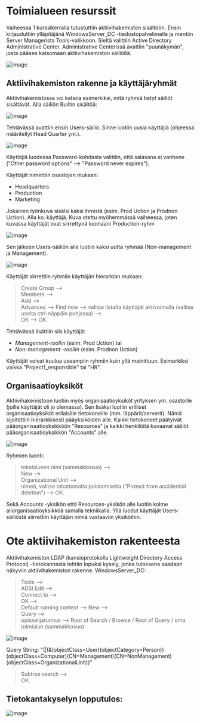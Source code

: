 # Toimialueen resurssit

Vaiheessa 1 kurssikerralla tutustuttiin aktiivihakemiston sisältöön. Ensin kirjauduttiin ylläpitäjänä WindowsServer_DC -tiedostopalvelimelle ja mentiin Server Managerista Tools-valikkoon. Sieltä valittiin Active Directory Administrative Center. Administrative Centerissä avattiin "puunäkymän", josta pääsee katsomaan aktiivihakemiston säiliöitä.

![image](https://raw.githubusercontent.com/makumyyra/Windows-servers/main/md_images/toimialueen_resurssit/treeview.JPG)


## Aktiivihakemiston rakenne ja käyttäjäryhmät

Aktiivihakemistossa voi katsoa esimerkiksi, mitä ryhmiä tietyt säiliöt sisältävät. Alla säiliön Builtin sisältöä: 

![image](https://raw.githubusercontent.com/makumyyra/Windows-servers/main/md_images/toimialueen_resurssit/builtin_in.JPG)

Tehtävässä avattiin ensin Users-säiliö. Sinne luotiin uusia käyttäjiä (ohjeessa määritellyt Head Quarter ym.). 

![image](https://raw.githubusercontent.com/makumyyra/Windows-servers/main/md_images/toimialueen_resurssit/newuser.JPG)

Käyttäjiä luodessa Password-kohdasta valittiin, että salasana ei vanhene ("Other password options" --> "Password never expires").

Käyttäjät nimettiin osastojen mukaan:
- Headquarters
- Production
- Marketing

Jokainen työnkuva sisälsi kaksi ihmistä (esim. Prod Uction ja Prodnon Uction). Alla ko. käyttäjä. Kuva otettu myöhemmässä vaiheessa, joten kuvassa käyttäjät ovat siirrettynä luomaani Production-ryhm

![image](https://raw.githubusercontent.com/makumyyra/Windows-servers/main/md_images/toimialueen_resurssit/prodnon.JPG)


Sen jälkeen Users-säiliön alle luotiin kaksi uutta ryhmää (Non-management ja Management). 

![image](https://raw.githubusercontent.com/makumyyra/Windows-servers/main/md_images/toimialueen_resurssit/nonman.JPG)

Käyttäjät siirrettiin ryhmiin käyttäjän hierarkian mukaan:
> Create Group -->   
Members -->  
Add -->  
Advances --> 
Find now --> 
valitse listalta käyttäjät aktivoimalla (valitse useita ctrl-näppäin pohjassa) -->  
OK --> OK.  

Tehtävässä lisättiin siis käyttäjät

- _Management-rooliin_ (esim. Prod Uction) tai
- _Non-management -rooliin_ (esim. Prodnon Uction)

Käyttäjät voivat kuulua useampiin ryhmiin kuin yllä mainittuun. Esimerkiksi vaikka "Project1_responsible" tai "HR".

## Organisaatioyksiköt

Aktiivihakemistoon luotiin myös organisaatioyksiköt yrityksen ym. osastoille (joille käyttäjät oli jo olemassa). Sen lisäksi luotiin erilliset organisaatioyksiköt erilaisille tietokoneille (mm. läppärit/serverit). Nämä sijoitettiin hierarkkisesti pääyksiköiden alle. Kaikki tietokoneet päätyivät pääorganisaatioyksikköön "Resources" ja kaikki henkilöitä kuvaavat säiliöt pääorganisaatioyksikkön "Accounts" alle.

![image](https://raw.githubusercontent.com/makumyyra/Windows-servers/main/md_images/toimialueen_resurssit/accounts.JPG)

Ryhmien luonti:
> toimialueen nimi (sammakkosuo) -->  
New -->  
Organizational Unit -->  
nimeä, valitse tahattomalta poistamiselta ("Protect from accidential deletion") -->
OK.

Sekä Accounts -yksikön että Resources-yksikön alle luotiin kolme aliorganisaatioyksikköä samalla tekniikalla. Yllä luodut käyttäjät Users-säiliöstä siirrettiin käyttäjän nimiä vastaaviin yksiköihin.


# Ote aktiivihakemiston rakenteesta

Aktiivihakemiston LDAP (kansioprotokolla Lightweight Directory Access Protocol) -tietokannasta tehtiin lopuksi kysely, jonka tuloksena saadaan näkyviin aktiivihakemiston rakenne. 
WindowsServer_DC:
> Tools -->  
ADSI Edit -->  
Connect to -->  
OK -->  
Default naming context --> 
New -->  
Query -->  
opiskelijatunnus --> 
Root of Search / Browse / Root of Query / oma toimialue (sammakkosuo)

![image](https://raw.githubusercontent.com/makumyyra/Windows-servers/main/md_images/toimialueen_resurssit/dbquery1.JPG)

Query String: "(|(&(objectClass=User)(objectCategory=Person))(objectClass=Computer)(CN=Management)(CN=NonManagement)(objectClass=OrganizationalUnit))"

> Subtree search -->  
OK.  

## Tietokantakyselyn lopputulos: 

![image](https://raw.githubusercontent.com/makumyyra/Windows-servers/main/md_images/toimialueen_resurssit/adsi2.JPG)
